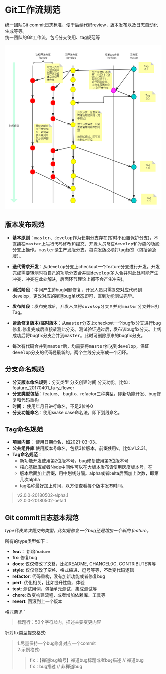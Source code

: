 # Git工作流规范
统一团队Git commit日志标准，便于后续代码review，版本发布以及日志自动化生成等等。  
统一团队的Git工作流，包括分支使用、tag规范等

![flow-chart](https://github.com/zhouxiaokang666/my-notes/blob/master/img/git-specifications/flow-chart.png)

## 版本发布规范
* __基本原则__：<kbd>master</kbd>、<kbd>develop</kbd>作为长期分支存在(暂时不设置保护分支)，不直接在<kbd>master</kbd>上进行代码修改和提交，开发人员尽在<kbd>develop</kbd>和对应的功能分支上操作。<kbd>master</kbd>是生产发版分支，每次发版必须打tag标签（包括紧急版）。

* __迭代需求开发__：从<kbd>develop</kbd>分支上checkout一个feature分支进行开发。开发完成需要转测时将自己的功能分支合并回<kbd>develop</kbd>(多人合并时此处可能产生冲突，冲突在此处解决，后面环节理论上都不会产生冲突)。

* __测试阶段__：中间产生的bug问题修复，开发人员只需提交对应代码到develop，更改对应的禅道bug单状态即可，直到功能测试完毕。

* __发布阶段__：发布完成后，开发人员将<kbd>develop</kbd>分支合并到<kbd>master</kbd>分支并且打Tag。

* __紧急修复版本/临时版本__：从<kbd>master</kbd>分支上checkout一个bugfix分支进行bug修复.修复完成后直接转测此分支。测试验证通过后，发布该bugfix分支。上线成功后将bugfix分支合并到<kbd>master</kbd>。此时可删除原来的bugfix分支。

* 每次有代码合并到<kbd>master</kbd>后，均需要将<kbd>master</kbd>推送到<kbd>develop</kbd>，保证<kbd>develop</kbd>分支的代码是最新的。两个主线分支形成一个闭环。

## 分支命名规范
* __分支版本命名规则__：分支类型 分支创建时间 分支功能。比如：feature_20170401_fairy_flower
* __分支类型包括__：feature、 bugfix、refactor三种类型，即新功能开发、bug修复和代码重构
* __时间__： 使用年月日进行命名，不足2位补0
* __分支功能命名__：使用snake case命名法，即下划线命名。

## Tag命名规范
* __项目内部__： 使用日期命名，如2021-03-03。
* __公共组件库__ 使用版本号命名，包括3位版本，前缀使用v。比如v1.2.31。
* __Tag命名规范__：
    * 新功能开发使用第2位版本号，bug修复使用第3位版本号
    * 核心基础库或者Node中间件可以在大版本发布请使用灰度版本号，在
    * 版本后面加上后缀，用中划线分隔。alpha或者belta后面加上次数，即第几次alpha
    * tag名称最好加上时间，以方便查看每个版本发布时间。  
> v2.0.0-20180502-alpha.1  
> v2.0.0-20180502-beta.1
    

## Git commit日志基本规范
_type代表某次提交的类型，比如是修复一个bug还是增加一个新的
feature。_

所有的type类型如下：

* __feat__： 新增feature
* __fix__: 修复bug
* __docs__: 仅仅修改了文档，比如README, CHANGELOG, CONTRIBUTE等等
* __style__: 仅仅修改了空格、格式缩进、逗号等等，不改变代码逻辑
* __refactor__: 代码重构，没有加新功能或者修复bug
* __perf__: 优化相关，比如提升性能、体验
* __test__: 测试用例，包括单元测试、集成测试等
* __chore__: 改变构建流程、或者增加依赖库、工具等
* __revert__: 回滚到上一个版本

格式要求：
>标题行：50个字符以内，描述主要变更内容 

针对fix类型提交格式:  
>1.尽量保持一个bug修复对应一个commit  
>2.示例格式:  
>>fix：【禅道bug编号】禅道bug标题或者bug描述 // 禅道bug  
>>fix：bug描述   // 非禅道bug
